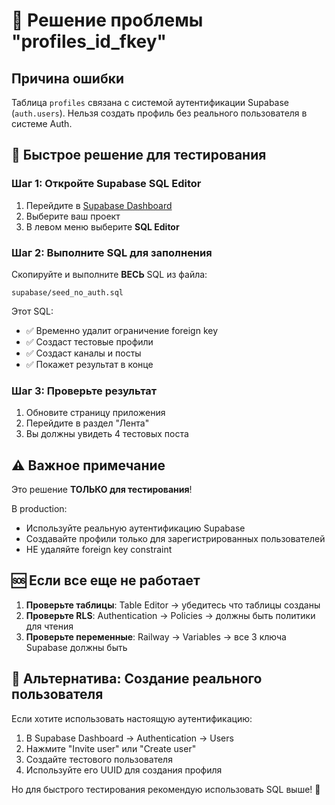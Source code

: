 # 🚨 Решение проблемы "profiles_id_fkey"

## Причина ошибки

Таблица `profiles` связана с системой аутентификации Supabase (`auth.users`). Нельзя создать профиль без реального пользователя в системе Auth.

## 🎯 Быстрое решение для тестирования

### Шаг 1: Откройте Supabase SQL Editor

1. Перейдите в [Supabase Dashboard](https://app.supabase.com)
2. Выберите ваш проект
3. В левом меню выберите **SQL Editor**

### Шаг 2: Выполните SQL для заполнения

Скопируйте и выполните **ВЕСЬ** SQL из файла:
```
supabase/seed_no_auth.sql
```

Этот SQL:
- ✅ Временно удалит ограничение foreign key
- ✅ Создаст тестовые профили
- ✅ Создаст каналы и посты
- ✅ Покажет результат в конце

### Шаг 3: Проверьте результат

1. Обновите страницу приложения
2. Перейдите в раздел "Лента"
3. Вы должны увидеть 4 тестовых поста

## ⚠️ Важное примечание

Это решение **ТОЛЬКО для тестирования**! 

В production:
- Используйте реальную аутентификацию Supabase
- Создавайте профили только для зарегистрированных пользователей
- НЕ удаляйте foreign key constraint

## 🆘 Если все еще не работает

1. **Проверьте таблицы**: Table Editor → убедитесь что таблицы созданы
2. **Проверьте RLS**: Authentication → Policies → должны быть политики для чтения
3. **Проверьте переменные**: Railway → Variables → все 3 ключа Supabase должны быть

## 📝 Альтернатива: Создание реального пользователя

Если хотите использовать настоящую аутентификацию:

1. В Supabase Dashboard → Authentication → Users
2. Нажмите "Invite user" или "Create user"
3. Создайте тестового пользователя
4. Используйте его UUID для создания профиля

Но для быстрого тестирования рекомендую использовать SQL выше! 🚀 